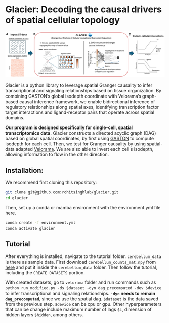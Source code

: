 # Glacier: Decoding the causal drivers of spatial cellular topology
![Figure 1](fig1.png)

Glacier is a python library to leverage spatial Granger causality to infer transcriptional and signaling relationships based on tissue organization. By combining GASTON’s global isodepth coordinate with Velorama’s graph-based causal inference framework, we enable bidirectional inference of regulatory relationships along spatial axes, identifying transcription factor target interactions and ligand-receptor pairs that operate across spatial domains.

**Our program is designed specifically for single-cell, spatial transcriptomics data.** Glacier constructs a directed acyclic graph (DAG) based on global spatial coordinates, by first using [GASTON](https://github.com/raphael-group/GASTON) to compute isodepth for each cell. Then, we test for Granger causality by using spatial-data adapted [Velorama](https://github.com/rs239/velorama). We are also able to invert each cell's isodepth, allowing information to flow in the other direction. 

## Installation:

We recommend first cloning this repository:
```bash
git clone git@github.com:rohitsinghlab/glacier.git
cd glacier
```
Then, set up a conda or mamba environment with the environment.yml file here.
```bash
conda create -f environment.yml
conda activate glacier
```

## Tutorial

After everything is installed, navigate to the tutorial folder. ```cerebellum_data``` is there as sample data. First download ```cerebellum_counts_mat.npy``` from [here](https://drive.google.com/drive/u/0/folders/1TaTSYs2z-Vb7-X8yLpZeokjN_52x6F1k) and put it inside the ```cerebellum_data``` folder. Then follow the tutorial, including the ```CREATE DATASETS``` portion.

With created datasets, go to ```velorama``` folder and run commands such as ```python run_modified.py -ds $dataset -dyn dag_precomputed -dev $device``` to infer transcriptional and signaling relationships. **```-dyn``` needs to remain ```dag_precomputed```**, since we use the spatial dag. ```$dataset``` is the data saved from the previous step. ```$device``` can be cpu or gpu. Other hyperparameters that can be change include maximum number of lags ```$L```, dimension of hidden layers ```$hidden```, among others.


